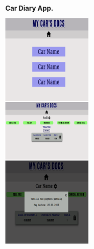 ## Car Diary App.

<img src="img/Car1.PNG" width="260" height="260"><img src="img/Car2.PNG" width="260" height="180"><img src="img/Car3.PNG" width="260" height="260">
